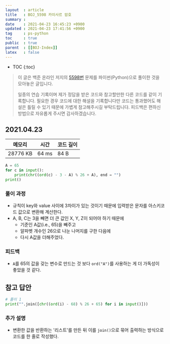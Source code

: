 ```yaml
---
layout  : article
title   : BOJ_5598 카이사르 암호
summary : 
date    : 2021-04-23 16:45:23 +0900
updated : 2021-04-23 17:41:56 +0900
tag     : ps-python
toc     : true
public  : true
parent  : [[BOJ-Index]]
latex   : false
---
```

* TOC
{:toc}

>이 글은 백준 온라인 저지의 [5598번](https://www.acmicpc.net/problem/5598) 문제를 파이썬(Python)으로 풀이한 것을 모아놓은 글입니다.
>
> 일종의 연습 기록이며 제가 정답을 받은 코드와 참고할만한 다른 코드를 같이 기록합니다. 필요한 경우 코드에 대한 해설을 기록합니다만 코드는 통과했어도 해설은 틀릴 수 있기 때문에 가볍게 참고해주시길 부탁드립니다. 피드백은 편하신 방법으로 자유롭게 주시면 감사하겠습니다.

## 2021.04.23

| 메모리    | 시간  | 코드 길이 |
| --------- | ----- | --------- |
| 28776 KB  | 64 ms | 84 B      |

```python
A = 65
for c in input():
    print(chr((ord(c) - 3 - A) % 26 + A), end = "")
print()
```

### 풀이 과정

* 규칙이 key와 value 사이에 3차이가 있는 것이기 때문에 입력받은 문자를 아스키코드 값으로 변환해 계산한다.
* A, B, C는 3을 빼면 더 큰 값인 X, Y, Z이 되어야 하기 때문에
    * 기준인 A값(i.e., 65)을 빼주고
    * 알파벳 개수인 26으로 나눈 나머지를 구한 다음에
    * 다시 A값을 더해주었다.

### 피드백

* `A`를 65의 값을 갖는 변수로 만드는 것 보다 `ord("A")`를 사용하는 게 더 가독성이 좋았을 것 같다.

## 참고 답안

```python
# 풀이 1
print("".join([chr((ord(i) - 68) % 26 + 65) for i in input()]))
```

### 추가 설명

* 변환한 값을 반환하는 '리스트'를 만든 뒤 이를 `join()`으로 묶어 출력하는 방식으로 코드를 한 줄로 작성했다.
